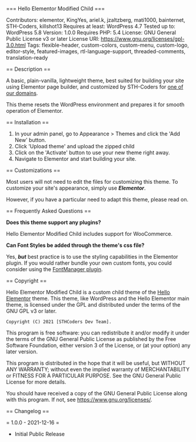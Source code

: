 === Hello Elementor Modified Child ===

Contributors: elementor, KingYes, ariel.k, jzaltzberg, mati1000, bainternet, STH-Coders, killshot13 Requires at least: WordPress 4.7 Tested up to: WordPress 5.8 Version: 1.0.0 Requires PHP: 5.4 License: GNU General Public License v3 or later License URI: <https://www.gnu.org/licenses/gpl-3.0.html> Tags: flexible-header, custom-colors, custom-menu, custom-logo, editor-style, featured-images, rtl-language-support, threaded-comments, translation-ready

== Description ==

A basic, plain-vanilla, lightweight theme, best suited for building your site using Elementor page builder, and customized by STH-Coders for [one of our domains](https://safethishome.com).

This theme resets the WordPress environment and prepares it for smooth operation of Elementor.

== Installation ==

1. In your admin panel, go to Appearance > Themes and click the 'Add New' button.
2. Click 'Upload theme' and upload the zipped child
3. Click on the 'Activate' button to use your new theme right away.
4. Navigate to Elementor and start building your site.

== Customizations ==

Most users will not need to edit the files for customizing this theme. To customize your site's appearance, simply use **_Elementor_**.

However, if you have a particular need to adapt this theme, please read on.

== Frequently Asked Questions ==

**Does this theme support any plugins?**

Hello Elementor Modified Child includes support for WooCommerce.

**Can Font Styles be added through the theme's css file?**

Yes, **_but_** best practice is to use the styling capabilities in the Elementor plugin. If you would rather bundle your own custom fonts, you could consider using the [FontManager plugin](https://github.com/STH-Coders/FontManager).

== Copyright ==


Hello Elementor Modified Child is a custom child theme of the [Hello Elementor](https://wordpress.org/themes/hello-elementor) theme. This theme, like WordPress and the Hello Elementor main theme, is licensed under the GPL and distributed under the terms of the GNU GPL v3 or later.

    Copyright (C) 2021 [STHCoders Dev Team].

This program is free software: you can redistribute it and/or modify
it under the terms of the GNU General Public License as published by
the Free Software Foundation, either version 3 of the License, or
(at your option) any later version.

This program is distributed in the hope that it will be useful,
but WITHOUT ANY WARRANTY; without even the implied warranty of
MERCHANTABILITY or FITNESS FOR A PARTICULAR PURPOSE.  See the
GNU General Public License for more details.

You should have received a copy of the GNU General Public License
along with this program.  If not, see <https://www.gnu.org/licenses/>.


== Changelog ==

= 1.0.0 - 2021-12-16 =
- Initial Public Release

